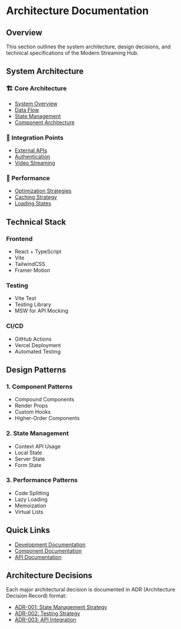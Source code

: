 # Architecture Documentation

## Overview
This section outlines the system architecture, design decisions, and technical specifications of the Modern Streaming Hub.

## System Architecture

### 🏗 Core Architecture
- [System Overview](core/system-overview.md)
- [Data Flow](core/data-flow.md)
- [State Management](core/state-management.md)
- [Component Architecture](core/component-architecture.md)

### 🔌 Integration Points
- [External APIs](integrations/external-apis.md)
- [Authentication](integrations/authentication.md)
- [Video Streaming](integrations/video-streaming.md)

### 🚀 Performance
- [Optimization Strategies](performance/optimization.md)
- [Caching Strategy](performance/caching.md)
- [Loading States](performance/loading-states.md)

## Technical Stack

### Frontend
- React + TypeScript
- Vite
- TailwindCSS
- Framer Motion

### Testing
- Vite Test
- Testing Library
- MSW for API Mocking

### CI/CD
- GitHub Actions
- Vercel Deployment
- Automated Testing

## Design Patterns

### 1. Component Patterns
- Compound Components
- Render Props
- Custom Hooks
- Higher-Order Components

### 2. State Management
- Context API Usage
- Local State
- Server State
- Form State

### 3. Performance Patterns
- Code Splitting
- Lazy Loading
- Memoization
- Virtual Lists

## Quick Links
- [Development Documentation](../development/README.md)
- [Component Documentation](../components/README.md)
- [API Documentation](../api/README.md)

## Architecture Decisions
Each major architectural decision is documented in ADR (Architecture Decision Record) format:
- [ADR-001: State Management Strategy](decisions/adr-001-state-management.md)
- [ADR-002: Testing Strategy](decisions/adr-002-testing.md)
- [ADR-003: API Integration](decisions/adr-003-api-integration.md) 